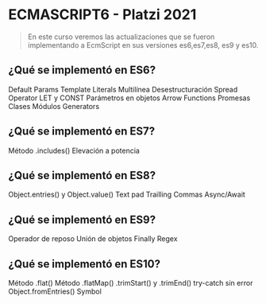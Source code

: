 # ECMASCRIPT6 - Platzi 2021
> En este curso veremos las actualizaciones que se fueron implementando a EcmScript en
> sus versiones es6,es7,es8, es9 y es10.

## ¿Qué se implementó en ES6?
Default Params
Template Literals
Multilínea
Desestructuración
Spread Operator
LET y CONST
Parámetros en objetos
Arrow Functions
Promesas
Clases
Módulos
Generators

## ¿Qué se implementó en ES7?
Método .includes()
Elevación a potencia

## ¿Qué se implementó en ES8?
Object.entries() y Object.value()
Text pad
Trailling Commas
Async/Await

## ¿Qué se implementó en ES9?
Operador de reposo
Unión de objetos
Finally
Regex

## ¿Qué se implementó en ES10?
Método .flat()
Método .flatMap()
.trimStart() y .trimEnd()
try-catch sin error
Object.fromEntries()
Symbol
